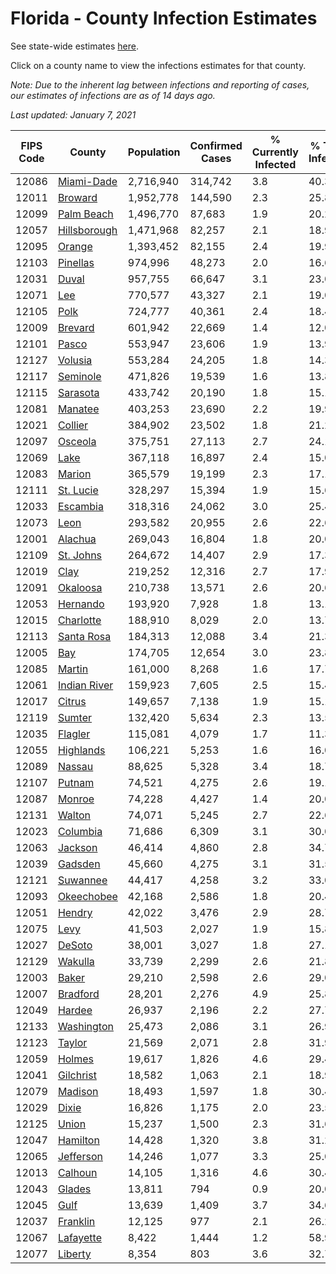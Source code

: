# Florida - County Infection Estimates

See state-wide estimates [here](/infections/us-fl).

Click on a county name to view the infections estimates for that county.

*Note: Due to the inherent lag between infections and reporting of cases, our estimates of infections are as of 14 days ago.*

*Last updated: January 7, 2021*

|   FIPS Code |                       County |   Population |   Confirmed Cases |   % Currently Infected |   % Total Infected |
|-------------|------------------------------|--------------|-------------------|------------------------|--------------------|
|       12086 |     [Miami-Dade](miami-dade) |    2,716,940 |           314,742 |                    3.8 |               40.3 |
|       12011 |           [Broward](broward) |    1,952,778 |           144,590 |                    2.3 |               25.8 |
|       12099 |     [Palm Beach](palm-beach) |    1,496,770 |            87,683 |                    1.9 |               20.2 |
|       12057 | [Hillsborough](hillsborough) |    1,471,968 |            82,257 |                    2.1 |               18.9 |
|       12095 |             [Orange](orange) |    1,393,452 |            82,155 |                    2.4 |               19.9 |
|       12103 |         [Pinellas](pinellas) |      974,996 |            48,273 |                    2.0 |               16.6 |
|       12031 |               [Duval](duval) |      957,755 |            66,647 |                    3.1 |               23.0 |
|       12071 |                   [Lee](lee) |      770,577 |            43,327 |                    2.1 |               19.0 |
|       12105 |                 [Polk](polk) |      724,777 |            40,361 |                    2.4 |               18.4 |
|       12009 |           [Brevard](brevard) |      601,942 |            22,669 |                    1.4 |               12.0 |
|       12101 |               [Pasco](pasco) |      553,947 |            23,606 |                    1.9 |               13.9 |
|       12127 |           [Volusia](volusia) |      553,284 |            24,205 |                    1.8 |               14.3 |
|       12117 |         [Seminole](seminole) |      471,826 |            19,539 |                    1.6 |               13.8 |
|       12115 |         [Sarasota](sarasota) |      433,742 |            20,190 |                    1.8 |               15.1 |
|       12081 |           [Manatee](manatee) |      403,253 |            23,690 |                    2.2 |               19.9 |
|       12021 |           [Collier](collier) |      384,902 |            23,502 |                    1.8 |               21.2 |
|       12097 |           [Osceola](osceola) |      375,751 |            27,113 |                    2.7 |               24.1 |
|       12069 |                 [Lake](lake) |      367,118 |            16,897 |                    2.4 |               15.0 |
|       12083 |             [Marion](marion) |      365,579 |            19,199 |                    2.3 |               17.1 |
|       12111 |       [St. Lucie](st.-lucie) |      328,297 |            15,394 |                    1.9 |               15.6 |
|       12033 |         [Escambia](escambia) |      318,316 |            24,062 |                    3.0 |               25.4 |
|       12073 |                 [Leon](leon) |      293,582 |            20,955 |                    2.6 |               22.6 |
|       12001 |           [Alachua](alachua) |      269,043 |            16,804 |                    1.8 |               20.0 |
|       12109 |       [St. Johns](st.-johns) |      264,672 |            14,407 |                    2.9 |               17.3 |
|       12019 |                 [Clay](clay) |      219,252 |            12,316 |                    2.7 |               17.9 |
|       12091 |         [Okaloosa](okaloosa) |      210,738 |            13,571 |                    2.6 |               20.6 |
|       12053 |         [Hernando](hernando) |      193,920 |             7,928 |                    1.8 |               13.1 |
|       12015 |       [Charlotte](charlotte) |      188,910 |             8,029 |                    2.0 |               13.7 |
|       12113 |     [Santa Rosa](santa-rosa) |      184,313 |            12,088 |                    3.4 |               21.3 |
|       12005 |                   [Bay](bay) |      174,705 |            12,654 |                    3.0 |               23.8 |
|       12085 |             [Martin](martin) |      161,000 |             8,268 |                    1.6 |               17.7 |
|       12061 | [Indian River](indian-river) |      159,923 |             7,605 |                    2.5 |               15.4 |
|       12017 |             [Citrus](citrus) |      149,657 |             7,138 |                    1.9 |               15.1 |
|       12119 |             [Sumter](sumter) |      132,420 |             5,634 |                    2.3 |               13.5 |
|       12035 |           [Flagler](flagler) |      115,081 |             4,079 |                    1.7 |               11.3 |
|       12055 |       [Highlands](highlands) |      106,221 |             5,253 |                    1.6 |               16.0 |
|       12089 |             [Nassau](nassau) |       88,625 |             5,328 |                    3.4 |               18.7 |
|       12107 |             [Putnam](putnam) |       74,521 |             4,275 |                    2.6 |               19.1 |
|       12087 |             [Monroe](monroe) |       74,228 |             4,427 |                    1.4 |               20.0 |
|       12131 |             [Walton](walton) |       74,071 |             5,245 |                    2.7 |               22.6 |
|       12023 |         [Columbia](columbia) |       71,686 |             6,309 |                    3.1 |               30.0 |
|       12063 |           [Jackson](jackson) |       46,414 |             4,860 |                    2.8 |               34.7 |
|       12039 |           [Gadsden](gadsden) |       45,660 |             4,275 |                    3.1 |               31.5 |
|       12121 |         [Suwannee](suwannee) |       44,417 |             4,258 |                    3.2 |               33.0 |
|       12093 |     [Okeechobee](okeechobee) |       42,168 |             2,586 |                    1.8 |               20.4 |
|       12051 |             [Hendry](hendry) |       42,022 |             3,476 |                    2.9 |               28.7 |
|       12075 |                 [Levy](levy) |       41,503 |             2,027 |                    1.9 |               15.8 |
|       12027 |             [DeSoto](desoto) |       38,001 |             3,027 |                    1.8 |               27.1 |
|       12129 |           [Wakulla](wakulla) |       33,739 |             2,299 |                    2.6 |               21.8 |
|       12003 |               [Baker](baker) |       29,210 |             2,598 |                    2.6 |               29.0 |
|       12007 |         [Bradford](bradford) |       28,201 |             2,276 |                    4.9 |               25.8 |
|       12049 |             [Hardee](hardee) |       26,937 |             2,196 |                    2.2 |               27.7 |
|       12133 |     [Washington](washington) |       25,473 |             2,086 |                    3.1 |               26.9 |
|       12123 |             [Taylor](taylor) |       21,569 |             2,071 |                    2.8 |               31.9 |
|       12059 |             [Holmes](holmes) |       19,617 |             1,826 |                    4.6 |               29.4 |
|       12041 |       [Gilchrist](gilchrist) |       18,582 |             1,063 |                    2.1 |               18.9 |
|       12079 |           [Madison](madison) |       18,493 |             1,597 |                    1.8 |               30.4 |
|       12029 |               [Dixie](dixie) |       16,826 |             1,175 |                    2.0 |               23.5 |
|       12125 |               [Union](union) |       15,237 |             1,500 |                    2.3 |               31.6 |
|       12047 |         [Hamilton](hamilton) |       14,428 |             1,320 |                    3.8 |               31.2 |
|       12065 |       [Jefferson](jefferson) |       14,246 |             1,077 |                    3.3 |               25.0 |
|       12013 |           [Calhoun](calhoun) |       14,105 |             1,316 |                    4.6 |               30.4 |
|       12043 |             [Glades](glades) |       13,811 |               794 |                    0.9 |               20.0 |
|       12045 |                 [Gulf](gulf) |       13,639 |             1,409 |                    3.7 |               34.6 |
|       12037 |         [Franklin](franklin) |       12,125 |               977 |                    2.1 |               26.2 |
|       12067 |       [Lafayette](lafayette) |        8,422 |             1,444 |                    1.2 |               58.9 |
|       12077 |           [Liberty](liberty) |        8,354 |               803 |                    3.6 |               32.7 |